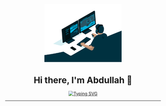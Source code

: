 <div id="header" align="center">
  <img src="./code.gif" width="250"/>
  <h1>Hi there, I'm Abdullah 👋</h1>
  
  <a href="https://git.io/typing-svg">
    <img src="https://readme-typing-svg.demolab.com?font=Fira+Code&weight=600&size=22&duration=4000&pause=1000&color=58A6FF&center=true&vCenter=true&width=500&lines=Always+learning..." alt="Typing SVG" />
  </a>
</div>

---



<!--
**Abdu700/abdu700** is a ✨ _special_ ✨ repository because its `README.md` (this file) appears on your GitHub profile.

Here are some ideas to get you started:

- 🔭 I’m currently working on ...
- 🌱 I’m currently learning ...
- 👯 I’m looking to collaborate on ...
- 🤔 I’m looking for help with ...
- 💬 Ask me about ...
- 📫 How to reach me: ...
- 😄 Pronouns: ...
- ⚡ Fun fact: ...
-->

